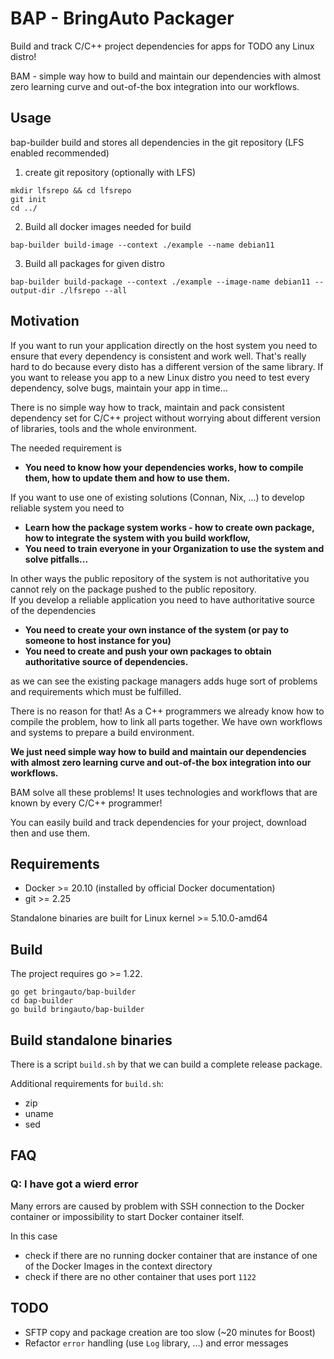 
# BAP - BringAuto Packager

Build and track C/C++ project dependencies for apps for TODO any Linux distro!

BAM - simple way how to build and maintain our dependencies with almost zero learning curve and out-of-the
box integration into our workflows.

## Usage

bap-builder build and stores all dependencies in the git repository
(LFS enabled recommended)

1. create git repository (optionally with LFS)

```
mkdir lfsrepo && cd lfsrepo
git init
cd ../
```

2. Build all docker images needed for build

```
bap-builder build-image --context ./example --name debian11
```

3. Build all packages for given distro

```
bap-builder build-package --context ./example --image-name debian11 --output-dir ./lfsrepo --all
```

## Motivation

If you want to run your application directly on the host system you need to ensure that every dependency
is consistent and work well.
That's really hard to do because every disto has a different version of the same library. If you want to release
you app to a new Linux distro you need to test every dependency, solve bugs, maintain your app in time...

There is no simple way how to track, maintain and pack consistent dependency set for C/C++ project without worrying 
about different version of libraries, tools and the whole environment.

The needed requirement is

- **You need to know how your dependencies works, how to compile them,
  how to update them and how to use them.**

If you want to use one of existing solutions (Connan, Nix, ...) to develop reliable system you need to

- **Learn how the package system works - how to create own package, how to integrate the system with you build workflow,**
- **You need to train everyone in your Organization to use the system and solve pitfalls...**

In other ways the public repository of the system is not authoritative you cannot rely on the package pushed
to the public repository.\
If you develop a reliable application you need to have authoritative source of the dependencies
- **You need to create your own instance of the system (or pay to someone to host instance for you)**
- **You need to create and push your own packages to obtain authoritative source of dependencies.**

as we can see the existing package managers adds huge sort of problems and requirements which must
be fulfilled.

There is no  reason for that! As a C++ programmers we already know how to compile the problem, how to link
all parts together. We have own workflows and systems to prepare a build environment.

**We just need simple way how to build and maintain our dependencies with almost zero learning curve and out-of-the
box integration into our workflows.**

BAM solve all these problems! It uses technologies and workflows that are known by every C/C++ programmer!

You can easily build and track dependencies for your project, download then and use them.

## Requirements

- Docker >= 20.10 (installed by official Docker documentation)
- git >= 2.25

Standalone binaries are built for Linux kernel >= 5.10.0-amd64

## Build

The project requires go >= 1.22.

```
go get bringauto/bap-builder
cd bap-builder
go build bringauto/bap-builder
```

## Build standalone binaries

There is a script `build.sh` by that we can build a complete release package.

Additional requirements for `build.sh`:

- zip
- uname
- sed

## FAQ

### Q: I have got a wierd error

Many errors are caused by problem with SSH connection to the Docker container
or impossibility to start Docker container itself.

In this case

- check if there are no running docker container that 
are instance of one of the Docker Images in the context directory
- check if there are no other container that uses port `1122`

## TODO

- SFTP copy and package creation are too slow (~20 minutes for Boost)
- Refactor `error` handling (use `Log` library, ...) and error messages

